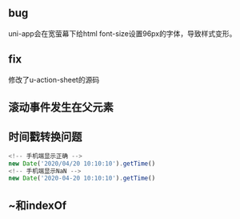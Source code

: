 ## bug
uni-app会在宽萤幕下给html font-size设置96px的字体，导致样式变形。

## fix
修改了u-action-sheet的源码

## 滚动事件发生在父元素

## 时间戳转换问题
```js
<!-- 手机端显示正确 -->
new Date('2020/04/20 10:10:10').getTime()
<!-- 手机端显示NaN -->
new Date('2020-04-20 10:10:10').getTime()
```
## ~和indexOf